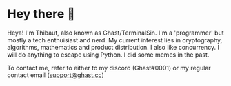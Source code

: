 # Hey there 👋

Heya! I'm Thibaut, also known as Ghast/TerminalSin. I'm a 'programmer' but mostly a tech enthuisiast and nerd. My current interest lies in cryptography, algorithms, mathematics and product distribution. 
I also like concurrency. I will do anything to escape using Python. I did some memes in the past. 

To contact me, refer to either to my discord (Ghast#0001) or my regular contact email (support@ghast.cc)
